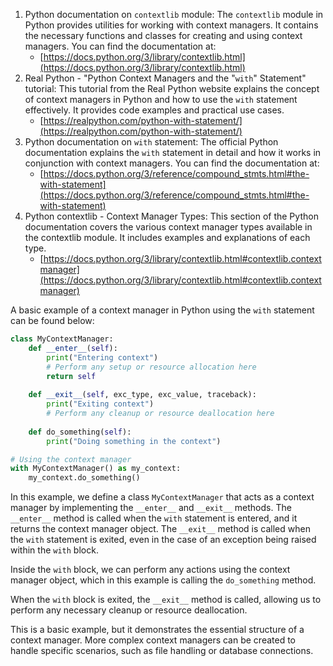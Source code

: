 1. Python documentation on `contextlib` module: The `contextlib` module in Python provides utilities for working with context managers. It contains the necessary functions and classes for creating and using context managers. You can find the documentation at:
	- [https://docs.python.org/3/library/contextlib.html](https://docs.python.org/3/library/contextlib.html)
2. Real Python - "Python Context Managers and the "`with`" Statement" tutorial: This tutorial from the Real Python website explains the concept of context managers in Python and how to use the `with` statement effectively. It provides code examples and practical use cases.
	- [https://realpython.com/python-with-statement/](https://realpython.com/python-with-statement/)
3. Python documentation on `with` statement: The official Python documentation explains the `with` statement in detail and how it works in conjunction with context managers. You can find the documentation at:
	- [https://docs.python.org/3/reference/compound_stmts.html#the-with-statement](https://docs.python.org/3/reference/compound_stmts.html#the-with-statement)
4. Python contextlib - Context Manager Types: This section of the Python documentation covers the various context manager types available in the contextlib module. It includes examples and explanations of each type.
	- [https://docs.python.org/3/library/contextlib.html#contextlib.contextmanager](https://docs.python.org/3/library/contextlib.html#contextlib.contextmanager)

A basic example of a context manager in Python using the `with` statement can be found below:

```python
class MyContextManager:
    def __enter__(self):
        print("Entering context")
        # Perform any setup or resource allocation here
        return self
    
    def __exit__(self, exc_type, exc_value, traceback):
        print("Exiting context")
        # Perform any cleanup or resource deallocation here
    
    def do_something(self):
        print("Doing something in the context")

# Using the context manager
with MyContextManager() as my_context:
    my_context.do_something()
```


In this example, we define a class `MyContextManager` that acts as a context manager by implementing the `__enter__` and `__exit__` methods. The `__enter__` method is called when the `with` statement is entered, and it returns the context manager object. The `__exit__` method is called when the `with` statement is exited, even in the case of an exception being raised within the `with` block.

Inside the `with` block, we can perform any actions using the context manager object, which in this example is calling the `do_something` method.

When the `with` block is exited, the `__exit__` method is called, allowing us to perform any necessary cleanup or resource deallocation.

This is a basic example, but it demonstrates the essential structure of a context manager. More complex context managers can be created to handle specific scenarios, such as file handling or database connections.
